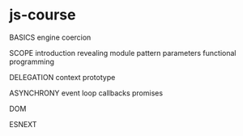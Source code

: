 # js-course

BASICS
    engine
    coercion

SCOPE
    introduction
    revealing module pattern
    parameters
    functional programming

DELEGATION
    context
    prototype

ASYNCHRONY
    event loop
    callbacks
    promises

DOM

ESNEXT
